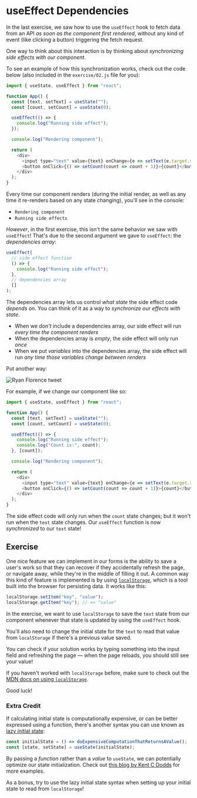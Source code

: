 # useEffect Dependencies

In the last exercise, we saw how to use the `useEffect` hook to fetch data from
an API _as soon as the component first rendered_, without any kind of event
(like clicking a button) triggering the fetch request.

One way to think about this interaction is by thinking about _synchronizing side
effects with our component_.

To see an example of how this synchronization works, check out the code below
(also included in the `exercise/02.js` file for you):

```js
import { useState, useEffect } from "react";

function App() {
  const [text, setText] = useState("");
  const [count, setCount] = useState(0);

  useEffect(() => {
    console.log("Running side effect");
  });

  console.log("Rendering component");

  return (
    <div>
      <input type="text" value={text} onChange={e => setText(e.target.value)} />
      <button onClick={() => setCount(count => count + 1)}>{count}</button>
    </div>
  );
}
```

Every time our component renders (during the initial render, as well as any time
it re-renders based on any state changing), you'll see in the console:

- `Rendering component`
- `Running side effects`

_However_, in the first exercise, this isn't the same behavior we saw with
`useEffect`! That's due to the second argument we gave to `useEffect`: the
_dependencies array_:

```js
useEffect(
  // side effect function
  () => {
    console.log("Running side effect");
  },
  // dependencies array
  []
);
```

The dependencies array lets us control _what state_ the side effect code
_depends on_. You can think of it as a way to _synchronize our effects with
state_.

- When we _don't_ include a dependencies array, our side effect will run _every
  time the component renders_
- When the dependencies array is _empty_, the side effect will only run _once_
- When we put _variables_ into the dependencies array, the side effect will run
  _any time those variables change between renders_

Put another way:

![Ryan Florence tweet](https://i.imgur.com/n6SCamsl.png)

For example, if we change our component like so:

```js
import { useState, useEffect } from "react";

function App() {
  const [text, setText] = useState("");
  const [count, setCount] = useState(0);

  useEffect(() => {
    console.log("Running side effect");
    console.log("Count is:", count);
  }, [count]);

  console.log("Rendering component");

  return (
    <div>
      <input type="text" value={text} onChange={e => setText(e.target.value)} />
      <button onClick={() => setCount(count => count + 1)}>{count}</button>
    </div>
  );
}
```

The side effect code will only run when the `count` state changes; but it won't
run when the `text` state changes. Our `useEffect` function is now
_synchronized_ to our `text` state!

## Exercise

One nice feature we can implement in our forms is the ability to save a user's
work so that they can recover if they accidentally refresh the page, or navigate
away, while they're in the middle of filling it out. A common way this kind of
feature is implemented is by using
[`localStorage`](https://developer.mozilla.org/en-US/docs/Web/API/Window/localStorage),
which is a tool built into the browser for persisting data. It works like this:

```js
localStorage.setItem("key", "value");
localStorage.getItem("key"); // => "value"
```

In the exercise, we want to use `localStorage` to save the `text` state from our
component whenever that state is updated by using the `useEffect` hook.

You'll also need to change the initial state for the `text` to read that value
from `localStorage` if there's a previous value saved.

You can check if your solution works by typing something into the input field
and refreshing the page &mdash; when the page reloads, you should still see your
value!

If you haven't worked with `localStorage` before, make sure to check out the
[MDN docs on using `localStorage`](https://developer.mozilla.org/en-US/docs/Web/API/Window/localStorage).

Good luck!

### Extra Credit

If calculating initial state is computationally expensive, or can be better
expressed using a function, there's another syntax you can use known as
[lazy initial state](https://reactjs.org/docs/hooks-reference.html#lazy-initial-state):

```js
const initialState = () => doExpensiveComputationThatReturnsAValue();
const [state, setState] = useState(initialState);
```

By passing a _function_ rather than a _value_ to `useState`, we can potentially
optimize our state initialization. Check out
[this blog by Kent C Dodds](https://kentcdodds.com/blog/use-state-lazy-initialization-and-function-updates#usestate-lazy-initialization)
for more examples.

As a bonus, try to use the lazy initial state syntax when setting up your
initial state to read from `localStorage`!
